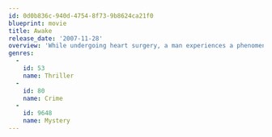 ```yaml
---
id: 0d0b836c-940d-4754-8f73-9b8624ca21f0
blueprint: movie
title: Awake
release_date: '2007-11-28'
overview: 'While undergoing heart surgery, a man experiences a phenomenon called ‘anesthetic awareness’, which leaves him awake but paralyzed throughout the operation. As various obstacles present themselves, his wife must make life-altering decisions while wrestling with her own personal drama.'
genres:
  -
    id: 53
    name: Thriller
  -
    id: 80
    name: Crime
  -
    id: 9648
    name: Mystery
---
```

